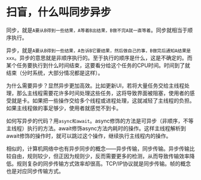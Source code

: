 # 扫盲，什么叫同步异步

同步，就是`A要从B得到一些结果，A等着B出结果，B做不完A就一直等着`。同步就相当于顺序执行。

异步，就是`A要从B得到一些结果，A告诉B它要结果，然后做自己的事，B做完后通知A结果是xxx`。异步的意思就是非顺序执行的。至于执行的顺序是什么，这是不确定的。而某个任务要执行到什么时间结束，这要看分给这个任务的CPU时间。时间到了就结束（分时系统，大部分情况都是这样）。

为什么需要异步？显然异步更加高效。比如更新UI，若将大量任务交给主线程处理，那么主线程需要花许多时间处理这些任务，这将导致界面被阻塞，使用者的感受就是卡。如果把一些操作交给多个线程或进程处理，这就减轻了主线程的负担。如果主线程做的事足够少，使用者就感觉不到卡。

如何写异步的代码？用`async和await`。async修饰的方法是可异步（非顺序，不等主线程）执行的方法。await修饰async方法内耗时的操作。这样主线程解析到await修饰的操作时，就可以跳过这个操作，继续执行主线程内的操作。

相似的，计算机网络中也有异步同步的概念——异步传输，同步传输。异步传输比较自由，规则较少，但正因为规则少，反而需要更多的检测，从而导致传输效率降低。规则复杂的同步传输方式效率却很高。TCP/IP协议就是同步传输。帧的概念也是对应同步传输方式。

